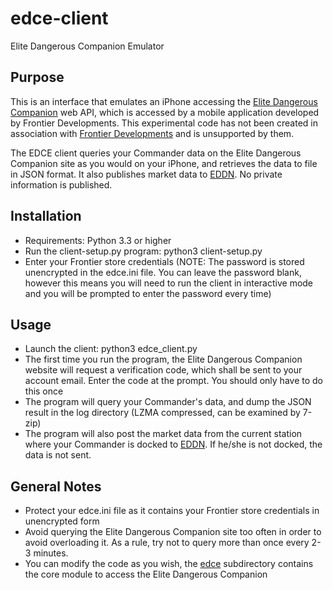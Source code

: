 # edce-client
Elite Dangerous Companion Emulator

## Purpose

This is an interface that emulates an iPhone accessing the [Elite Dangerous Companion](https://itunes.apple.com/gb/app/elite-dangerous/id897148481?mt=8) web API, which is accessed by a mobile application developed by Frontier Developments. This experimental code has not been created in association with [Frontier Developments](http://www.frontier.co.uk/) and is unsupported by them.

The EDCE client queries your Commander data on the Elite Dangerous Companion site as you would on your iPhone, and retrieves the data to file in JSON format. It also publishes market data to [EDDN](https://github.com/jamesremuscat/EDDN/wiki). No private information is published.

## Installation

* Requirements: Python 3.3 or higher
* Run the client-setup.py program: python3 client-setup.py
* Enter your Frontier store credentials (NOTE: The password is stored unencrypted in the edce.ini file. You can leave the password blank, however this means you will need to run the client in interactive mode and you will be prompted to enter the password every time)

## Usage

* Launch the client: python3 edce_client.py
* The first time you run the program, the Elite Dangerous Companion website will request a verification code, which shall be sent to your account email. Enter the code at the prompt. You should only have to do this once
* The program will query your Commander's data, and dump the JSON result in the log directory (LZMA compressed, can be examined by 7-zip)
* The program will also post the market data from the current station where your Commander is docked to [EDDN](https://github.com/jamesremuscat/EDDN/wiki). If he/she is not docked, the data is not sent.

## General Notes

* Protect your edce.ini file as it contains your Frontier store credentials in unencrypted form
* Avoid querying the Elite Dangerous Companion site too often in order to avoid overloading it. As a rule, try not to query more than once every 2-3 minutes.
* You can modify the code as you wish, the [edce](https://github.com/Andargor/edce-client/tree/master/edce) subdirectory contains the core module to access the Elite Dangerous Companion

